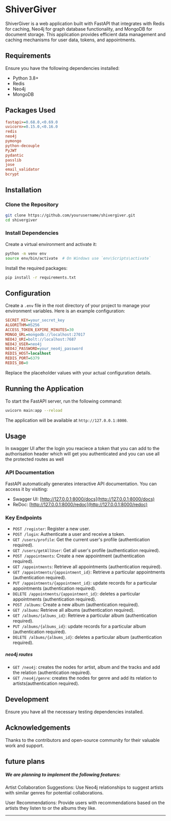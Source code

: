 
# ShiverGiver

ShiverGiver is a web application built with FastAPI that integrates with Redis for caching, Neo4j for graph database functionality, and MongoDB for document storage. This application provides efficient data management and caching mechanisms for user data, tokens, and appointments.

## Requirements

Ensure you have the following dependencies installed:

- Python 3.8+
- Redis
- Neo4j
- MongoDB

## Packages Used

```ini
fastapi>=0.68.0,<0.69.0
uvicorn>=0.15.0,<0.16.0
redis
neo4j
pymongo
python-decouple
PyJWT 
pydantic 
passlib 
jose 
email_validator 
bcrypt 
```

## Installation

### Clone the Repository

```bash
git clone https://github.com/yourusername/shivergiver.git
cd shivergiver
```

### Install Dependencies

Create a virtual environment and activate it:

```bash
python -m venv env
source env/bin/activate  # On Windows use `env\Scripts\activate`
```

Install the required packages:

```bash
pip install -r requirements.txt
```

## Configuration

Create a `.env` file in the root directory of your project to manage your environment variables. Here is an example configuration:

```ini
SECRET_KEY=your_secret_key
ALGORITHM=HS256
ACCESS_TOKEN_EXPIRE_MINUTES=30
MONGO_URL=mongodb://localhost:27017
NEO4J_URI=bolt://localhost:7687
NEO4J_USER=neo4j
NEO4J_PASSWORD=your_neo4j_password
REDIS_HOST=localhost
REDIS_PORT=6379
REDIS_DB=0
```

Replace the placeholder values with your actual configuration details.

## Running the Application

To start the FastAPI server, run the following command:

```bash
uvicorn main:app --reload
```

The application will be available at `http://127.0.0.1:8000`.

## Usage
In swagger UI after the login you reaciece a token that you can add to the authorisation header which will get you authenticated and you can use all the protected routes as well

### API Documentation

FastAPI automatically generates interactive API documentation. You can access it by visiting:

- Swagger UI: [http://127.0.0.1:8000/docs](http://127.0.0.1:8000/docs)
- ReDoc: [http://127.0.0.1:8000/redoc](http://127.0.0.1:8000/redoc)

### Key Endpoints

- `POST /register`: Register a new user.
- `POST /login`: Authenticate a user and receive a token.
- `GET /users/profile`: Get the current user's profile (authentication required).
- `GET /users/getAllUser`: Get all user's profile (authentication required).
- `POST /appointments`: Create a new appointment (authentication required).
- `GET /appointments`: Retrieve all appointments (authentication required).
- `GET /appointments/{appointment_id}`: Retrieve a particular appointments (authentication required).
- `PUT /appointments/{appointment_id}`: update records for a particular appointments (authentication required).
- `DELETE /appointments/{appointment_id}`: deletes a particular appointments (authentication required).
- `POST /albums`: Create a new album (authentication required).
- `GET /albums`: Retrieve all albums (authentication required).
- `GET /albums/{albums_id}`: Retrieve a particular album (authentication required).
- `PUT /albums/{albums_id}`: update records for a particular album (authentication required).
- `DELETE /albums/{albums_id}`: deletes a particular album (authentication required).


##### neo4j routes

- `GET /neo4j`: creates the nodes for artist, album and the tracks and add the relation (authentication required).
- `GET /neo4j/genre`: creates the nodes for genre and add its relation to artists(authentication required).

## Development

Ensure you have all the necessary testing dependencies installed.


## Acknowledgements

Thanks to the contributors and open-source community for their valuable work and support.

## future plans
##### We are planning to implement the following features:

Artist Collaboration Suggestions: Use Neo4j relationships to suggest artists with similar genres for potential collaborations.

User Recommendations: Provide users with recommendations based on the artists they listen to or the albums they like.

---